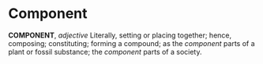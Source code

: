 # Component

**COMPONENT**, _adjective_ Literally, setting or placing together; hence, composing; constituting; forming a compound; as the _component_ parts of a plant or fossil substance; the _component_ parts of a society.